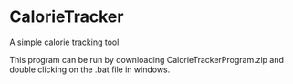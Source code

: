 # CalorieTracker
A simple calorie tracking tool

This program can be run by downloading CalorieTrackerProgram.zip and double 
clicking on the .bat file in windows.
